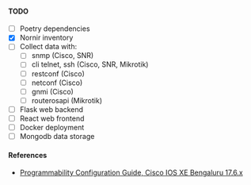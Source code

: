 #### TODO

- [ ] Poetry dependencies
- [x] Nornir inventory
- [ ] Collect data with:
    - [ ] snmp (Cisco, SNR)
    - [ ] cli telnet, ssh (Cisco, SNR, Mikrotik)
    - [ ] restconf (Cisco)
    - [ ] netconf (Cisco)
    - [ ] gnmi (Cisco)
    - [ ] routerosapi (Mikrotik)
- [ ] Flask web backend
- [ ] React web frontend
- [ ] Docker deployment
- [ ] Mongodb data storage

#### References
* [Programmability Configuration Guide, Cisco IOS XE Bengaluru 17.6.x](https://www.cisco.com/c/en/us/td/docs/ios-xml/ios/prog/configuration/176/b_176_programmability_cg.html)
